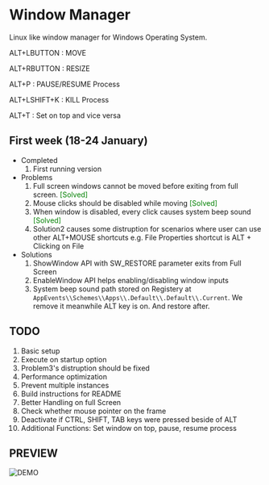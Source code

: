 # Window Manager

Linux like window manager for Windows Operating System. 

ALT+LBUTTON : MOVE

ALT+RBUTTON : RESIZE

ALT+P : PAUSE/RESUME Process 

ALT+LSHIFT+K : KILL Process

ALT+T : Set on top and vice versa

## First week (18-24 January)
- Completed 
    1. First running version
- Problems
    1. Full screen windows cannot be moved before exiting from full screen.  <span style="color:green"> [Solved]</span>
    2. Mouse clicks should be disabled while moving <span style="color:green"> [Solved]</span>
    3. When window is disabled, every click causes system beep sound <span style="color:green"> [Solved]</span>
    4. Solution2 causes some distruption for scenarios where user can use other ALT+MOUSE shortcuts e.g. File Properties shortcut is ALT + Clicking on File
- Solutions
    1. ShowWindow API with SW_RESTORE parameter exits from Full Screen
    2. EnableWindow API helps enabling/disabling window inputs
    3. System beep sound path stored on Registery at `AppEvents\\Schemes\\Apps\\.Default\\.Default\\.Current`. We remove it meanwhile ALT key is on. And restore after.

## TODO
1. Basic setup
2. Execute on startup option
3. Problem3's distruption should be fixed
4. Performance optimization
5. Prevent multiple instances
6. Build instructions for README
7. Better Handling on full Screen
8. Check whether mouse pointer on the frame
9. Deactivate if CTRL, SHIFT, TAB keys were pressed beside of ALT
10. Additional Functions: Set window on top, pause, resume process 

## PREVIEW
![DEMO](a.gif)